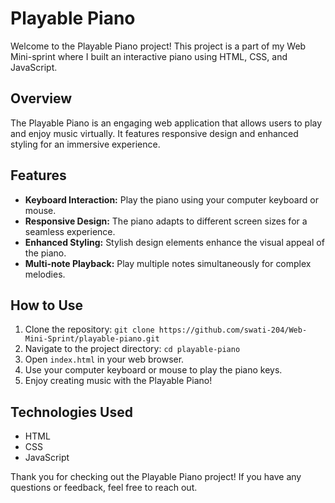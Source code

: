 # Playable Piano
Welcome to the Playable Piano project! This project is a part of my Web Mini-sprint where I built an interactive piano using HTML, CSS, and JavaScript.

## Overview
The Playable Piano is an engaging web application that allows users to play and enjoy music virtually. It features responsive design and enhanced styling for an immersive experience.

## Features

- **Keyboard Interaction:** Play the piano using your computer keyboard or mouse.
- **Responsive Design:** The piano adapts to different screen sizes for a seamless experience.
- **Enhanced Styling:** Stylish design elements enhance the visual appeal of the piano.
- **Multi-note Playback:** Play multiple notes simultaneously for complex melodies.

## How to Use

1. Clone the repository: `git clone https://github.com/swati-204/Web-Mini-Sprint/playable-piano.git`
2. Navigate to the project directory: `cd playable-piano`
3. Open `index.html` in your web browser.
4. Use your computer keyboard or mouse to play the piano keys.
5. Enjoy creating music with the Playable Piano!

## Technologies Used

- HTML
- CSS
- JavaScript

Thank you for checking out the Playable Piano project! If you have any questions or feedback, feel free to reach out.

